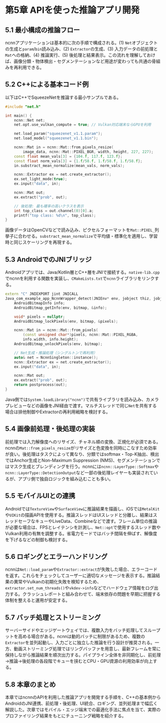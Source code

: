 # 第5章 APIを使った推論アプリ開発

## 5.1 最小構成の推論フロー
ncnnアプリケーションは基本的に次の手順で構成される。(1) `Net`オブジェクトの生成と`param`/`bin`読み込み、(2) `Extractor`の生成、(3) 入力データの前処理と`Mat`への格納、(4) 推論実行、(5) 後処理と結果表示。この流れを理解しておけば、画像分類・物体検出・セグメンテーションなど用途が変わっても共通の骨組みを再利用できる。

## 5.2 C++による基本コード例
以下はC++でSqueezeNetを推論する最小サンプルである。
```cpp
#include "net.h"

int main() {
    ncnn::Net net;
    net.opt.use_vulkan_compute = true; // Vulkan対応端末ならGPUを利用

    net.load_param("squeezenet_v1.1.param");
    net.load_model("squeezenet_v1.1.bin");

    ncnn::Mat in = ncnn::Mat::from_pixels_resize(
        image_data, ncnn::Mat::PIXEL_BGR, width, height, 227, 227);
    const float mean_vals[3] = {104.f, 117.f, 123.f};
    const float norm_vals[3] = {1.f/58.f, 1.f/58.f, 1.f/58.f};
    in.substract_mean_normalize(mean_vals, norm_vals);

    ncnn::Extractor ex = net.create_extractor();
    ex.set_light_mode(true);
    ex.input("data", in);

    ncnn::Mat out;
    ex.extract("prob", out);

    // 後処理: 最も確率の高いクラスを表示
    int top_class = out.channel(0)[0].a;
    printf("top class: %d\n", top_class);
}
```
画像データはOpenCVなどで読み込み、ピクセルフォーマットを`Mat::PIXEL_`列挙子に合わせる。`substract_mean_normalize`で平均値・標準化を適用し、学習時と同じスケーリングを再現する。

## 5.3 AndroidでのJNIブリッジ
Androidアプリでは、Java/Kotlin層とC++層をJNIで接続する。`native-lib.cpp`でncnnを利用する関数を実装し、`CMakeLists.txt`で`ncnn`ライブラリをリンクする。
```cpp
extern "C" JNIEXPORT jint JNICALL
Java_com_example_app_NcnnWrapper_detect(JNIEnv* env, jobject thiz, jobject bitmap) {
    AndroidBitmapInfo info;
    AndroidBitmap_getInfo(env, bitmap, &info);

    void* pixels = nullptr;
    AndroidBitmap_lockPixels(env, bitmap, &pixels);

    ncnn::Mat in = ncnn::Mat::from_pixels(
        (const unsigned char*)pixels, ncnn::Mat::PIXEL_RGBA,
        info.width, info.height);
    AndroidBitmap_unlockPixels(env, bitmap);

    // Net生成・推論処理（シングルトンで再利用）
    auto& net = NcnnSingleton::instance();
    ncnn::Extractor ex = net.create_extractor();
    ex.input("data", in);

    ncnn::Mat out;
    ex.extract("prob", out);
    return postprocess(out);
}
```
Java側では`System.loadLibrary("ncnn")`で共有ライブラリを読み込み、カメラプレビューなどの画像をJNI経由で渡す。マルチスレッドで同じ`Net`を共有する場合は排他制御やExtractorの再利用戦略を検討する。

## 5.4 画像前処理・後処理の実装
前処理では入力解像度へのリサイズ、チャネル順の変換、正規化が必須である。ncnnの`Mat::from_pixels_resize`がリサイズと色変換を同時にこなすため効率が良い。後処理はタスクによって異なり、分類ではsoftmax・Top-K抽出、検出ではAnchor生成とNon-Maximum Suppression (NMS)、セグメンテーションではマスク生成とブレンディングを行う。ncnnには`ncnn::LayerType::Softmax`や`ncnn::LayerType::DetectionOutput`など一部の後処理レイヤーも実装されているが、アプリ側で独自ロジックを組み込むことも多い。

## 5.5 モバイルUIとの連携
Androidでは`TextureView`や`SurfaceView`に推論結果を描画し、iOSでは`MetalKit`や`UIKit`の描画APIを使用する。推論スレッドはUIスレッドと分離し、結果はスレッドセーフなキューやLiveData、Combineなどで渡す。フレーム単位の推論が必要な場合は、FPSとレイテンシを計測し、`Net::opt`で使用するスレッド数やVulkan利用の有無を調整する。省電力モードではバッチ間隔を伸ばす、解像度を下げるなどの制御も検討する。

## 5.6 ロギングとエラーハンドリング
ncnnは`Net::load_param`や`Extractor::extract`が失敗した場合、エラーコードを返す。これらをチェックしてユーザーに適切なメッセージを表示する。推論結果の異常やVulkanの初期化失敗を検知するため、`extractor.set_num_threads()`や`vkdev->info`などでハードウェア情報をログ出力する。クラッシュレポートと組み合わせて、端末依存の問題を早期に把握する体制を整えると運用が安定する。

## 5.7 バッチ処理とストリーミング
サーバーサイドやエッジゲートウェイでは、複数入力をバッチ処理してスループットを高める場合がある。ncnnは動的バッチに制限があるため、複数の`Extractor`を並列起動し、入力ごとに独立した推論を行う設計が推奨される。一方、動画ストリーミング処理ではリングバッファを用意し、最新フレームを常に保持しながら推論結果を順次出力する。パイプライン全体を非同期化し、前処理→推論→後処理の各段階でキューを挟むとCPU・GPU資源の利用効率が向上する。

## 5.8 本章のまとめ
本章ではncnnのAPIを利用した推論アプリを開発する手順を、C++の基本例からAndroidのJNI連携、前処理・後処理、UI統合、ロギング、並列処理まで幅広く解説した。次章ではモバイル・エッジ端末での最適化手法に焦点を当て、実際のプロファイリング結果をもとにチューニング戦略を紹介する。
